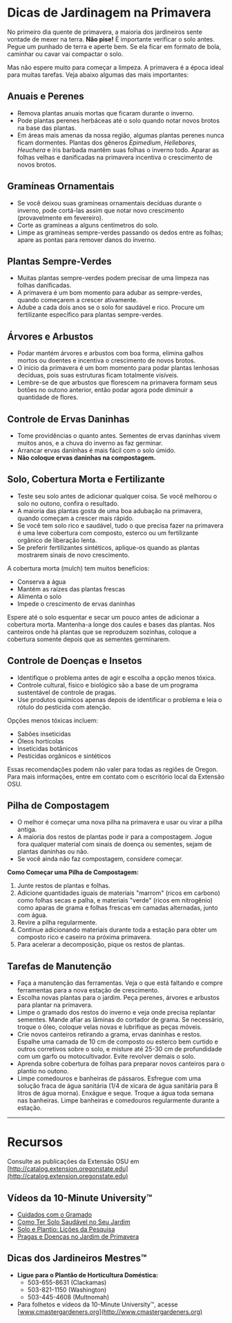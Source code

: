 # Dicas de Jardinagem na Primavera

No primeiro dia quente de primavera, a maioria dos jardineiros sente vontade de mexer na terra. **Não pise!** É importante verificar o solo antes. Pegue um punhado de terra e aperte bem. Se ela ficar em formato de bola, caminhar ou cavar vai compactar o solo.

Mas não espere muito para começar a limpeza. A primavera é a época ideal para muitas tarefas. Veja abaixo algumas das mais importantes:

## Anuais e Perenes

- Remova plantas anuais mortas que ficaram durante o inverno.
- Pode plantas perenes herbáceas até o solo quando notar novos brotos na base das plantas.
- Em áreas mais amenas da nossa região, algumas plantas perenes nunca ficam dormentes. Plantas dos gêneros *Epimedium*, *Hellebores*, *Heuchera* e íris barbada mantêm suas folhas o inverno todo. Aparar as folhas velhas e danificadas na primavera incentiva o crescimento de novos brotos.

## Gramíneas Ornamentais

- Se você deixou suas gramíneas ornamentais decíduas durante o inverno, pode cortá-las assim que notar novo crescimento (provavelmente em fevereiro).
- Corte as gramíneas a alguns centímetros do solo.
- Limpe as gramíneas sempre-verdes passando os dedos entre as folhas; apare as pontas para remover danos do inverno.

## Plantas Sempre-Verdes

- Muitas plantas sempre-verdes podem precisar de uma limpeza nas folhas danificadas.
- A primavera é um bom momento para adubar as sempre-verdes, quando começarem a crescer ativamente.
- Adube a cada dois anos se o solo for saudável e rico. Procure um fertilizante específico para plantas sempre-verdes.

## Árvores e Arbustos

- Podar mantém árvores e arbustos com boa forma, elimina galhos mortos ou doentes e incentiva o crescimento de novos brotos.
- O início da primavera é um bom momento para podar plantas lenhosas decíduas, pois suas estruturas ficam totalmente visíveis.
- Lembre-se de que arbustos que florescem na primavera formam seus botões no outono anterior, então podar agora pode diminuir a quantidade de flores.

## Controle de Ervas Daninhas

- Tome providências o quanto antes. Sementes de ervas daninhas vivem muitos anos, e a chuva do inverno as faz germinar.
- Arrancar ervas daninhas é mais fácil com o solo úmido.
- **Não coloque ervas daninhas na compostagem.**

## Solo, Cobertura Morta e Fertilizante

- Teste seu solo antes de adicionar qualquer coisa. Se você melhorou o solo no outono, confira o resultado.
- A maioria das plantas gosta de uma boa adubação na primavera, quando começam a crescer mais rápido.
- Se você tem solo rico e saudável, tudo o que precisa fazer na primavera é uma leve cobertura com composto, esterco ou um fertilizante orgânico de liberação lenta.
- Se preferir fertilizantes sintéticos, aplique-os quando as plantas mostrarem sinais de novo crescimento.

A cobertura morta (mulch) tem muitos benefícios:
- Conserva a água
- Mantém as raízes das plantas frescas
- Alimenta o solo
- Impede o crescimento de ervas daninhas

Espere até o solo esquentar e secar um pouco antes de adicionar a cobertura morta. Mantenha-a longe dos caules e bases das plantas. Nos canteiros onde há plantas que se reproduzem sozinhas, coloque a cobertura somente depois que as sementes germinarem.

## Controle de Doenças e Insetos

- Identifique o problema antes de agir e escolha a opção menos tóxica.
- Controle cultural, físico e biológico são a base de um programa sustentável de controle de pragas.
- Use produtos químicos apenas depois de identificar o problema e leia o rótulo do pesticida com atenção.

Opções menos tóxicas incluem:
- Sabões inseticidas
- Óleos hortícolas
- Inseticidas botânicos
- Pesticidas orgânicos e sintéticos

Essas recomendações podem não valer para todas as regiões de Oregon. Para mais informações, entre em contato com o escritório local da Extensão OSU.

## Pilha de Compostagem

- O melhor é começar uma nova pilha na primavera e usar ou virar a pilha antiga.
- A maioria dos restos de plantas pode ir para a compostagem. Jogue fora qualquer material com sinais de doença ou sementes, sejam de plantas daninhas ou não.
- Se você ainda não faz compostagem, considere começar.

**Como Começar uma Pilha de Compostagem:**
1. Junte restos de plantas e folhas.
2. Adicione quantidades iguais de materiais "marrom" (ricos em carbono) como folhas secas e palha, e materiais "verde" (ricos em nitrogênio) como aparas de grama e folhas frescas em camadas alternadas, junto com água.
3. Revire a pilha regularmente.
4. Continue adicionando materiais durante toda a estação para obter um composto rico e caseiro na próxima primavera.
5. Para acelerar a decomposição, pique os restos de plantas.

## Tarefas de Manutenção

- Faça a manutenção das ferramentas. Veja o que está faltando e compre ferramentas para a nova estação de crescimento.
- Escolha novas plantas para o jardim. Peça perenes, árvores e arbustos para plantar na primavera.
- Limpe o gramado dos restos do inverno e veja onde precisa replantar sementes. Mande afiar as lâminas do cortador de grama. Se necessário, troque o óleo, coloque velas novas e lubrifique as peças móveis.
- Crie novos canteiros retirando a grama, ervas daninhas e restos. Espalhe uma camada de 10 cm de composto ou esterco bem curtido e outros corretivos sobre o solo, e misture até 25-30 cm de profundidade com um garfo ou motocultivador. Evite revolver demais o solo.
- Aprenda sobre cobertura de folhas para preparar novos canteiros para o plantio no outono.
- Limpe comedouros e banheiras de pássaros. Esfregue com uma solução fraca de água sanitária (1/4 de xícara de água sanitária para 8 litros de água morna). Enxágue e seque. Troque a água toda semana nas banheiras. Limpe banheiras e comedouros regularmente durante a estação.

---

# Recursos

Consulte as publicações da Extensão OSU em [http://catalog.extension.oregonstate.edu](http://catalog.extension.oregonstate.edu)

## Vídeos da 10-Minute University™

- [Cuidados com o Gramado](https://www.youtube.com/watch?v=rZ-Fp68FxDc)
- [Como Ter Solo Saudável no Seu Jardim](https://www.youtube.com/watch?v=4Vjhm-Y-IUY)
- [Solo e Plantio: Lições da Pesquisa](https://www.youtube.com/watch?v=ZDaZa7P5zSI&list=PLZEzoOaZqnfoVPUYtXji6wgWSrpzS6l7b)
- [Pragas e Doenças no Jardim de Primavera](https://www.youtube.com/watch?v=kjIuwoYCkmY)

## Dicas dos Jardineiros Mestres™

- **Ligue para o Plantão de Horticultura Doméstica:**
  - 503-655-8631 (Clackamas)
  - 503-821-1150 (Washington)
  - 503-445-4608 (Multnomah)
- Para folhetos e vídeos da 10-Minute University™, acesse [www.cmastergardeners.org](http://www.cmastergardeners.org)
